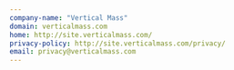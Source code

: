 ```yaml
---
company-name: "Vertical Mass"
domain: verticalmass.com
home: http://site.verticalmass.com/
privacy-policy: http://site.verticalmass.com/privacy/
email: privacy@verticalmass.com
---
```





